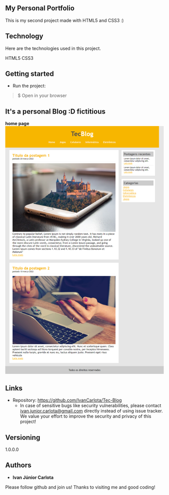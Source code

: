 ## My Personal Portfolio
This is my second project made with HTML5 and CSS3 :)

## Technology 

Here are the technologies used in this project.

HTML5
CSS3

## Getting started

* Run the project:
>    $ Open in your browser

 ##  It's a personal Blog :D fictitious

**home page**
![Initial page](https://github.com/IvanCarlota/Tec-Blog/blob/master/images/public/readme/1.png)

## Links
  
  - Repository: https://github.com/IvanCarlota/Tec-Blog
    - In case of sensitive bugs like security vulnerabilities, please contact
      ivan.junior.carlota@gmail.com directly instead of using issue tracker. We value your effort
      to improve the security and privacy of this project!

  ## Versioning

  1.0.0.0

  ## Authors

  * **Ivan Júnior Carlota** 

  Please follow github and join us!
  Thanks to visiting me and good coding!